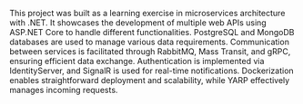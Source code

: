 This project was built as a learning exercise in microservices architecture with .NET. It showcases the development of multiple web APIs using ASP.NET Core to handle different functionalities. PostgreSQL and MongoDB databases are used to manage various data requirements. Communication between services is facilitated through RabbitMQ, Mass Transit, and gRPC, ensuring efficient data exchange. Authentication is implemented via IdentityServer, and SignalR is used for real-time notifications. Dockerization enables straightforward deployment and scalability, while YARP effectively manages incoming requests. 
